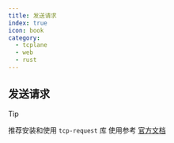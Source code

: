 ```yaml
---
title: 发送请求
index: true
icon: book
category:
  - tcplane
  - web
  - rust
---
```


## 发送请求

> [!tip]
> 推荐安装和使用 `tcp-request` 库
> 使用参考 [官方文档](../tcp-request/README.md)

<Bottom />
